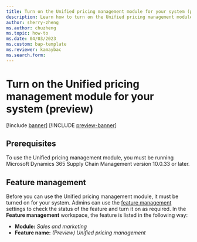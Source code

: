 ```yaml
---
title: Turn on the Unified pricing management module for your system (preview)
description: Learn how to turn on the Unified pricing management module for your system, including prerequisites and an outline on feature management.
author: sherry-zheng
ms.author: chuzheng
ms.topic: how-to
ms.date: 04/03/2023
ms.custom: bap-template
ms.reviewer: kamaybac
ms.search.form:
---
```


# Turn on the Unified pricing management module for your system (preview)

[!include [banner](../includes/banner.md)]
[!INCLUDE [preview-banner](~/../shared-content/shared/preview-includes/preview-banner.md)]
<!-- KFM: Preview until further notice -->

## Prerequisites

To use the Unified pricing management module, you must be running Microsoft Dynamics 365 Supply Chain Management version 10.0.33 or later.

## Feature management

Before you can use the Unified pricing management module, it must be turned on for your system. Admins can use the [feature management](../../fin-ops-core/fin-ops/get-started/feature-management/feature-management-overview.md) settings to check the status of the feature and turn it on as required. In the **Feature management** workspace, the feature is listed in the following way:

- **Module:** *Sales and marketing*
- **Feature name:** *(Preview) Unified pricing management*
